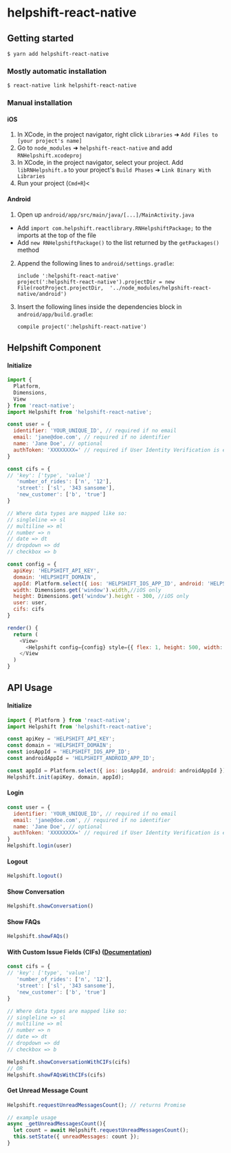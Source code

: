 
# helpshift-react-native

## Getting started

`$ yarn add helpshift-react-native`

### Mostly automatic installation

`$ react-native link helpshift-react-native`

### Manual installation

#### iOS

1. In XCode, in the project navigator, right click `Libraries` ➜ `Add Files to [your project's name]`
2. Go to `node_modules` ➜ `helpshift-react-native` and add `RNHelpshift.xcodeproj`
3. In XCode, in the project navigator, select your project. Add `libRNHelpshift.a` to your project's `Build Phases` ➜ `Link Binary With Libraries`
4. Run your project (`Cmd+R`)<

#### Android

1. Open up `android/app/src/main/java/[...]/MainActivity.java`
  - Add `import com.helpshift.reactlibrary.RNHelpshiftPackage;` to the imports at the top of the file
  - Add `new RNHelpshiftPackage()` to the list returned by the `getPackages()` method
2. Append the following lines to `android/settings.gradle`:
    ```
    include ':helpshift-react-native'
    project(':helpshift-react-native').projectDir = new File(rootProject.projectDir,  '../node_modules/helpshift-react-native/android')
    ```
3. Insert the following lines inside the dependencies block in `android/app/build.gradle`:
    ```
   compile project(':helpshift-react-native')
    ```

## Helpshift Component
#### Initialize
```javascript
import { 
  Platform,
  Dimensions,
  View
} from 'react-native';
import Helpshift from 'helpshift-react-native';

const user = {
  identifier: 'YOUR_UNIQUE_ID', // required if no email
  email: 'jane@doe.com', // required if no identifier
  name: 'Jane Doe', // optional
  authToken: 'XXXXXXXX=' // required if User Identity Verification is enabled
}

const cifs = {
// 'key': ['type', 'value']
   'number_of_rides': ['n', '12'],
   'street': ['sl', '343 sansome'],
   'new_customer': ['b', 'true']
}

// Where data types are mapped like so:
// singleline => sl
// multiline => ml
// number => n
// date => dt
// dropdown => dd
// checkbox => b

const config = {
  apiKey: 'HELPSHIFT_API_KEY',
  domain: 'HELPSHIFT_DOMAIN',
  appId: Platform.select({ ios: 'HELPSHIFT_IOS_APP_ID', android: 'HELPSHIFT_ANDROID_APP_ID' }),
  width: Dimensions.get('window').width,//iOS only
  height: Dimensions.get('window').height - 300, //iOS only
  user: user,
  cifs: cifs
}

render() {
  return (
    <View>
      <Helpshift config={config} style={{ flex: 1, height: 500, width: 300}} />
    </View 
  )
}
```

## API Usage
#### Initialize
```javascript
import { Platform } from 'react-native';
import Helpshift from 'helpshift-react-native';

const apiKey = 'HELPSHIFT_API_KEY';
const domain = 'HELPSHIFT_DOMAIN';
const iosAppId = 'HELPSHIFT_IOS_APP_ID';
const androidAppId = 'HELPSHIFT_ANDROID_APP_ID';

const appId = Platform.select({ ios: iosAppId, android: androidAppId })
Helpshift.init(apiKey, domain, appId);
```

#### Login
```javascript
const user = {
  identifier: 'YOUR_UNIQUE_ID', // required if no email
  email: 'jane@doe.com', // required if no identifier
  name: 'Jane Doe', // optional
  authToken: 'XXXXXXXX=' // required if User Identity Verification is enabled
}
Helpshift.login(user)
```

#### Logout
```javascript
Helpshift.logout()
```

#### Show Conversation
```javascript
Helpshift.showConversation()
```

#### Show FAQs
```javascript
Helpshift.showFAQs()
```

#### With Custom Issue Fields (CIFs) ([Documentation](https://support.helpshift.com/kb/article/custom-issue-fields/))
```javascript
const cifs = {
// 'key': ['type', 'value']
   'number_of_rides': ['n', '12'],
   'street': ['sl', '343 sansome'],
   'new_customer': ['b', 'true']
}

// Where data types are mapped like so:
// singleline => sl
// multiline => ml
// number => n
// date => dt
// dropdown => dd
// checkbox => b

Helpshift.showConversationWithCIFs(cifs)
// OR
Helpshift.showFAQsWithCIFs(cifs)
```

#### Get Unread Message Count
```javascript
Helpshift.requestUnreadMessagesCount(); // returns Promise

// example usage
async _getUnreadMessagesCount(){
  let count = await Helpshift.requestUnreadMessagesCount();
  this.setState({ unreadMessages: count });
}
```
  
